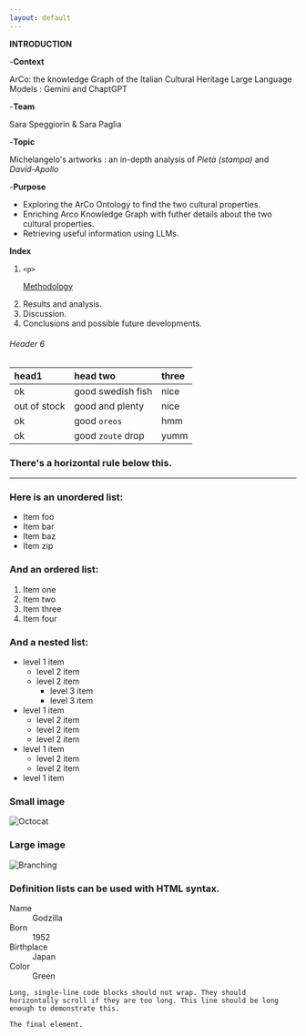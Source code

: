 ```yaml
---
layout: default
---
```


**INTRODUCTION**

-**Context** 

ArCo: the knowledge Graph of the Italian Cultural Heritage
Large Language Models : Gemini and ChaptGPT

-**Team** 

Sara Speggiorin & Sara Paglia 

-**Topic** 

Michelangelo's artworks : an in-depth analysis of _Pietà (stampa)_ and _David-Apollo_ 

-**Purpose**

- Exploring the ArCo Ontology to find the two cultural properties. 
- Enriching Arco Knowledge Graph with futher details about the two cultural properties. 
- Retrieving useful information using LLMs.
  

**Index**

1.  
       <p>
      <a href="[another-page.md](https://github.com/capa46/project/blob/838429346213ec8270be03cb904e52ef9317995a/another-page.md)">Methodology</a> 
    </p>
2.  Results and analysis.
3.  Discussion.
4.  Conclusions and possible future developments. 

###### Header 6

| head1        | head two          | three |
|:-------------|:------------------|:------|
| ok           | good swedish fish | nice  |
| out of stock | good and plenty   | nice  |
| ok           | good `oreos`      | hmm   |
| ok           | good `zoute` drop | yumm  |

### There's a horizontal rule below this.

* * *

### Here is an unordered list:

*   Item foo
*   Item bar
*   Item baz
*   Item zip

### And an ordered list:

1.  Item one
1.  Item two
1.  Item three
1.  Item four

### And a nested list:

- level 1 item
  - level 2 item
  - level 2 item
    - level 3 item
    - level 3 item
- level 1 item
  - level 2 item
  - level 2 item
  - level 2 item
- level 1 item
  - level 2 item
  - level 2 item
- level 1 item

### Small image

![Octocat](https://github.githubassets.com/images/icons/emoji/octocat.png)

### Large image

![Branching](https://guides.github.com/activities/hello-world/branching.png)


### Definition lists can be used with HTML syntax.

<dl>
<dt>Name</dt>
<dd>Godzilla</dd>
<dt>Born</dt>
<dd>1952</dd>
<dt>Birthplace</dt>
<dd>Japan</dd>
<dt>Color</dt>
<dd>Green</dd>
</dl>

```
Long, single-line code blocks should not wrap. They should horizontally scroll if they are too long. This line should be long enough to demonstrate this.
```

```
The final element.
```
